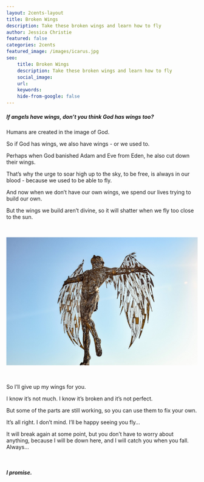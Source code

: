 ```yaml
---
layout: 2cents-layout
title: Broken Wings
description: Take these broken wings and learn how to fly
author: Jessica Christie
featured: false
categories: 2cents
featured_image: /images/icarus.jpg
seo:
    title: Broken Wings
    description: Take these broken wings and learn how to fly
    social_image:
    url:
    keywords:
    hide-from-google: false
---
```

##### If angels have wings, don’t you think God has wings too?

Humans are created in the image of God.

So if God has wings, we also have wings - or we used to.

Perhaps when God banished Adam and Eve from Eden, he also cut down their wings.

That’s why the urge to soar high up to the sky, to be free, is always in our blood - because we used to be able to fly.

And now when we don’t have our own wings, we spend our lives trying to build our own.

But the wings we build aren’t divine, so it will shatter when we fly too close to the sun.

&nbsp;

<div class="center">
    <img src="/images/icarus.jpg">
</div>

&nbsp;

So I’ll give up my wings for you.

I know it’s not much. I know it’s broken and it’s not perfect.

But some of the parts are still working, so you can use them to fix your own.

It’s all right. I don’t mind. I’ll be happy seeing you fly…

It will break again at some point, but you don’t have to worry about anything, because I will be down here, and I will catch you when you fall. Always…

&nbsp;

##### I promise.

&nbsp;

&nbsp;

&nbsp;

